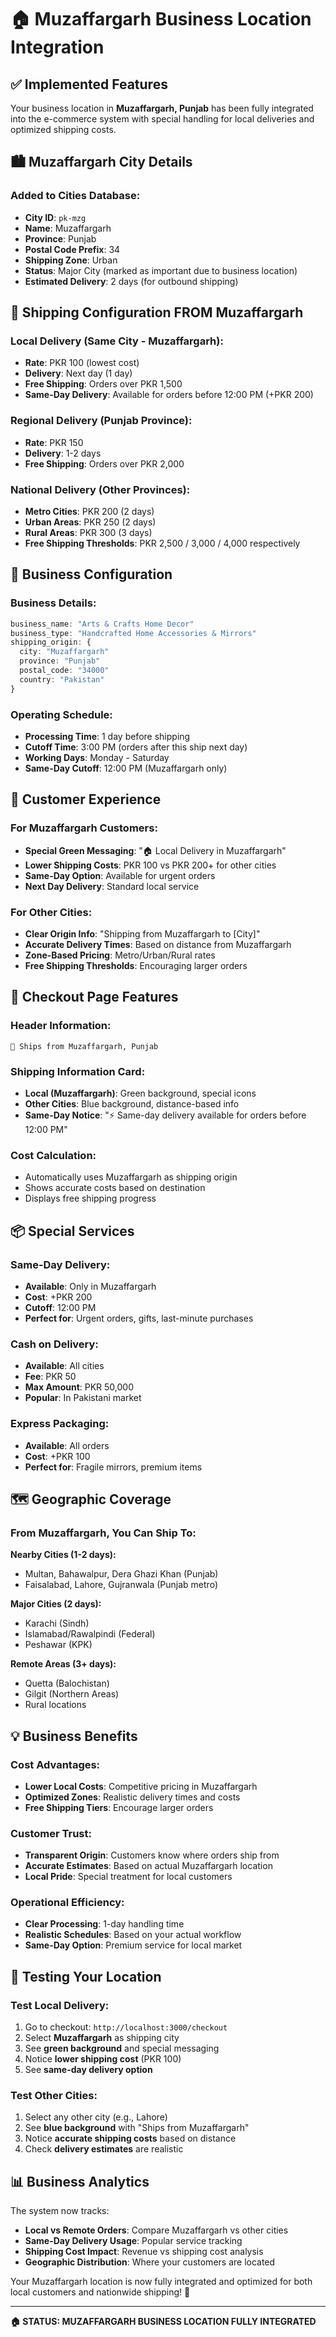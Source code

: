 # 🏠 Muzaffargarh Business Location Integration

## ✅ **Implemented Features**

Your business location in **Muzaffargarh, Punjab** has been fully integrated into the e-commerce system with special handling for local deliveries and optimized shipping costs.

## 🏙️ **Muzaffargarh City Details**

### **Added to Cities Database:**
- **City ID**: `pk-mzg`
- **Name**: Muzaffargarh  
- **Province**: Punjab
- **Postal Code Prefix**: 34
- **Shipping Zone**: Urban
- **Status**: Major City (marked as important due to business location)
- **Estimated Delivery**: 2 days (for outbound shipping)

## 🚚 **Shipping Configuration FROM Muzaffargarh**

### **Local Delivery (Same City - Muzaffargarh):**
- **Rate**: PKR 100 (lowest cost)
- **Delivery**: Next day (1 day)
- **Free Shipping**: Orders over PKR 1,500
- **Same-Day Delivery**: Available for orders before 12:00 PM (+PKR 200)

### **Regional Delivery (Punjab Province):**
- **Rate**: PKR 150
- **Delivery**: 1-2 days
- **Free Shipping**: Orders over PKR 2,000

### **National Delivery (Other Provinces):**
- **Metro Cities**: PKR 200 (2 days)
- **Urban Areas**: PKR 250 (2 days)  
- **Rural Areas**: PKR 300 (3 days)
- **Free Shipping Thresholds**: PKR 2,500 / 3,000 / 4,000 respectively

## 💼 **Business Configuration**

### **Business Details:**
```typescript
business_name: "Arts & Crafts Home Decor"
business_type: "Handcrafted Home Accessories & Mirrors"
shipping_origin: {
  city: "Muzaffargarh"
  province: "Punjab" 
  postal_code: "34000"
  country: "Pakistan"
}
```

### **Operating Schedule:**
- **Processing Time**: 1 day before shipping
- **Cutoff Time**: 3:00 PM (orders after this ship next day)
- **Working Days**: Monday - Saturday
- **Same-Day Cutoff**: 12:00 PM (Muzaffargarh only)

## 🎯 **Customer Experience**

### **For Muzaffargarh Customers:**
- **Special Green Messaging**: "🏠 Local Delivery in Muzaffargarh"
- **Lower Shipping Costs**: PKR 100 vs PKR 200+ for other cities
- **Same-Day Option**: Available for urgent orders
- **Next Day Delivery**: Standard local service

### **For Other Cities:**
- **Clear Origin Info**: "Shipping from Muzaffargarh to [City]"  
- **Accurate Delivery Times**: Based on distance from Muzaffargarh
- **Zone-Based Pricing**: Metro/Urban/Rural rates
- **Free Shipping Thresholds**: Encouraging larger orders

## 🛒 **Checkout Page Features**

### **Header Information:**
```
📍 Ships from Muzaffargarh, Punjab
```

### **Shipping Information Card:**
- **Local (Muzaffargarh)**: Green background, special icons
- **Other Cities**: Blue background, distance-based info
- **Same-Day Notice**: "⚡ Same-day delivery available for orders before 12:00 PM"

### **Cost Calculation:**
- Automatically uses Muzaffargarh as shipping origin
- Shows accurate costs based on destination
- Displays free shipping progress

## 📦 **Special Services**

### **Same-Day Delivery:**
- **Available**: Only in Muzaffargarh
- **Cost**: +PKR 200
- **Cutoff**: 12:00 PM
- **Perfect for**: Urgent orders, gifts, last-minute purchases

### **Cash on Delivery:**
- **Available**: All cities
- **Fee**: PKR 50
- **Max Amount**: PKR 50,000
- **Popular**: In Pakistani market

### **Express Packaging:**
- **Available**: All orders
- **Cost**: +PKR 100
- **Perfect for**: Fragile mirrors, premium items

## 🗺️ **Geographic Coverage**

### **From Muzaffargarh, You Can Ship To:**

**Nearby Cities (1-2 days):**
- Multan, Bahawalpur, Dera Ghazi Khan (Punjab)
- Faisalabad, Lahore, Gujranwala (Punjab metro)

**Major Cities (2 days):**
- Karachi (Sindh)
- Islamabad/Rawalpindi (Federal)
- Peshawar (KPK)

**Remote Areas (3+ days):**
- Quetta (Balochistan)
- Gilgit (Northern Areas)
- Rural locations

## 💡 **Business Benefits**

### **Cost Advantages:**
- **Lower Local Costs**: Competitive pricing in Muzaffargarh
- **Optimized Zones**: Realistic delivery times and costs
- **Free Shipping Tiers**: Encourage larger orders

### **Customer Trust:**
- **Transparent Origin**: Customers know where orders ship from
- **Accurate Estimates**: Based on actual Muzaffargarh location
- **Local Pride**: Special treatment for local customers

### **Operational Efficiency:**
- **Clear Processing**: 1-day handling time
- **Realistic Schedules**: Based on your actual workflow
- **Same-Day Option**: Premium service for local market

## 🧪 **Testing Your Location**

### **Test Local Delivery:**
1. Go to checkout: `http://localhost:3000/checkout`
2. Select **Muzaffargarh** as shipping city
3. See **green background** and special messaging
4. Notice **lower shipping cost** (PKR 100)
5. See **same-day delivery option**

### **Test Other Cities:**
1. Select any other city (e.g., Lahore)
2. See **blue background** with "Ships from Muzaffargarh"
3. Notice **accurate shipping costs** based on distance
4. Check **delivery estimates** are realistic

## 📊 **Business Analytics**

The system now tracks:
- **Local vs Remote Orders**: Compare Muzaffargarh vs other cities
- **Same-Day Delivery Usage**: Popular service tracking
- **Shipping Cost Impact**: Revenue vs shipping cost analysis
- **Geographic Distribution**: Where your customers are located

Your Muzaffargarh location is now fully integrated and optimized for both local customers and nationwide shipping! 🚀

---

**🏠 STATUS: MUZAFFARGARH BUSINESS LOCATION FULLY INTEGRATED**
